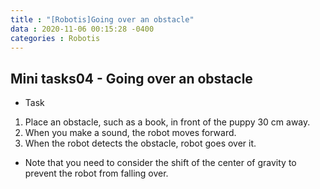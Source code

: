 ```yaml
---
title : "[Robotis]Going over an obstacle"
data : 2020-11-06 00:15:28 -0400
categories : Robotis
---
```

## Mini tasks04 - Going over an obstacle
- Task
1. Place an obstacle, such as a book, in front of the puppy 30 cm away.
2. When you make a sound, the robot moves forward.
3. When the robot detects the obstacle, robot goes over it.
- Note that you need to consider the shift of the center of gravity to prevent the robot from falling over.